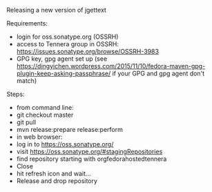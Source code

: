 
Releasing a new version of jgettext

Requirements:
* login for oss.sonatype.org (OSSRH)
* access to Tennera group in OSSRH: https://issues.sonatype.org/browse/OSSRH-3983
* GPG key, gpg agent set up (see https://dingyichen.wordpress.com/2015/11/10/fedora-maven-gpg-plugin-keep-asking-passphrase/ if your GPG and gpg agent don't match)


Steps:

* from command line:
 * git checkout master
 * git pull
 * mvn release:prepare release:perform
* in web browser:
 * log in to https://oss.sonatype.org/
 * visit https://oss.sonatype.org/#stagingRepositories
 * find repository starting with orgfedorahostedtennera
 * Close
 * hit refresh icon and wait...
 * Release and drop repository
